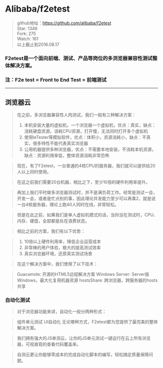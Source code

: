 # Alibaba/f2etest

> github地址：https://github.com/alibaba/f2etest  
> Star: 1346  
> Fork: 275  
> Watch: 161    
> 以上截止到2016.08.17


### F2etest是一个面向前端、测试、产品等岗位的多浏览器兼容性测试整体解决方案。

### 注：F2e test = Front to End Test = 前端测试

---

## 浏览器云


> 在之前，多浏览器兼容性人肉测试，我们一般有三种解决方案：
> 
> 1. 本机安装大量的虚拟机，一个浏览器一个虚拟机，优点：真实，缺点：消耗硬盘资源，消耗CPU资源，打开慢，无法同时打开多个虚拟机
> 2. 使用IeTester等模拟软件，优点：体积小，资源消耗小，缺点：不真实，很多特性不能代表真实浏览器
> 3. 公用机器提供多种浏览器，优点：不需要本地安装，不消耗本机资源，缺点：资源利用率低，整体资源消耗非常恐怖

> 现在，有了F2etest，一台普通的4核CPU的服务器，我们就可以提供给20人以上同时使用。

> 在这之前我们需要20台机器，相比之下，至少10倍的硬件利用率提升。

> 再加上我们平时做多浏览器测试时，并不是满负荷工作。经常是测试一会，开发一会，或者是忙点别的事，因此理论并发能力至少可以再乘2，就是说一台4核服务器，理论上跑40人同时在线，非常轻松。

> 但是在此之前，如果我们是单人虚拟机模式的话，当你没在测试时，CPU、内存、硬盘，全部都是处在浪费状态。

> 相比之前的方案，我们有以下优势：

> 1. 10倍以上硬件利用率，降低企业运营成本
> 2. 非常棒的用户体验，极大的提高测试效率
> 3. 真实浏览器环境，还原真实测试场景

> 在这个解决方案中，我们使用了以下技术：

> Guacamole: 开源的HTML5远程解决方案
> Windows Server: Server版Windows，最大化复用机器资源
> hostsShare: 跨浏览器，跨服务器的hosts共享


### 自动化测试

> 对于浏览器功能来讲，自动化一般分两种形式：

> 组件单元测试
> UI自动化
>无论哪种方式，F2etest都为您提供了最完美的整体解决方案。

> 我们拥有强大的JS单测云，让你的JS单元测试一键运行在云上所有浏览器，可视直观的查看代码覆盖率。

> 自测云更让你能够零成本的完成自动化脚本的编写，轻松搞定质量保障问题。


